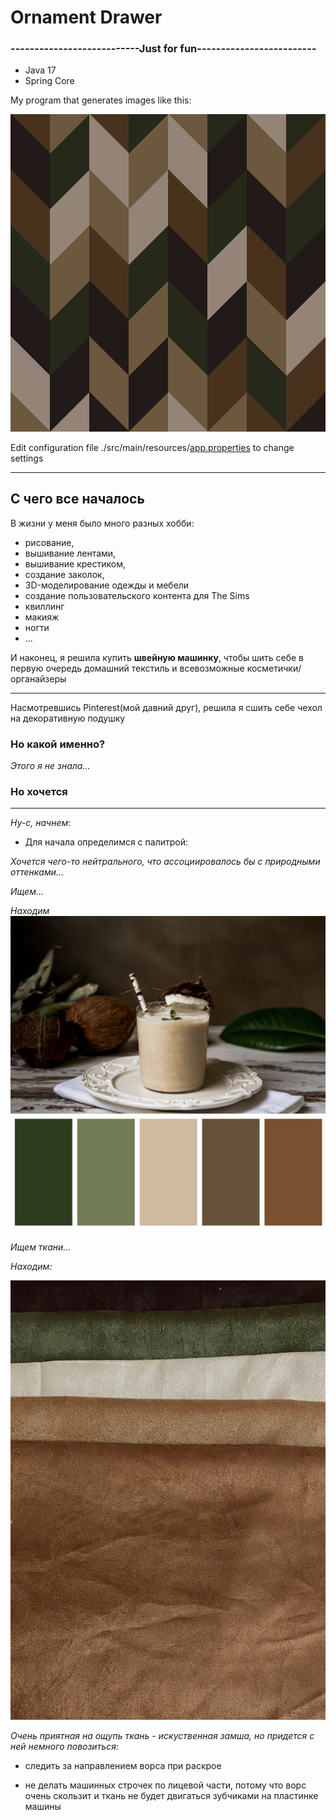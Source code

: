 # Ornament Drawer

<h3>---------------------------Just for fun-------------------------</h3>

- Java 17
- Spring Core

My program that generates images like this:

![orn_85lojetbdhkfotvopntqxfdihwfqbn.png](src%2Forn_85lojetbdhkfotvopntqxfdihwfqbn.png)

Edit configuration file ./src/main/resources/[app.properties](src%2Fmain%2Fresources%2Fapp.properties) to change settings

---

## С чего все началось

В жизни у меня было много разных хобби:
- рисование, 
- вышивание лентами, 
- вышивание крестиком,
- создание заколок,
- 3D-моделирование одежды и мебели
- создание пользовательского контента для The Sims
- квиллинг
- макияж
- ногти
- ...

И наконец, я решила купить **швейную машинку**, чтобы шить себе в первую очередь домашний текстиль и всевозможные косметички/органайзеры

---

Насмотревшись Pinterest(мой давний друг), решила я сшить себе чехол на декоративную подушку

<h3>Но какой именно?</h3>

<i>Этого я не знала...</i>

<h3>Но хочется</h3>

---

<i>Ну-с, начнем</i>:

- Для начала определимся с палитрой:

<i>Хочется чего-то нейтрального, что ассоциировалось бы с природными оттенками... 

Ищем...

Находим
![1685683771_gagaru-club-p-korichnevii-tsvet-vkontakte-49.jpg](1685683771_gagaru-club-p-korichnevii-tsvet-vkontakte-49.jpg)

Ищем ткани...

Находим:</i>

![fdxtHW8YC_c.jpg](fdxtHW8YC_c.jpg)

<i>
Очень приятная на ощупь ткань - искуственная замша, но придется с ней немного повозиться:
</i>

- следить за направлением ворса при раскрое

- не делать машинных строчек по лицевой части, потому что ворс очень скользит и ткань не будет двигаться зубчиками на пластинке машины



